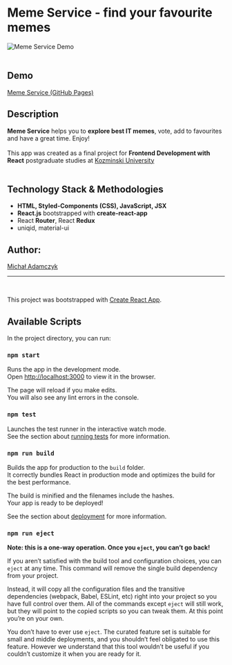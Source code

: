 # Meme Service - find your favourite memes

![Meme Service Demo](./src/database/images/memeServicePreview.gif)
<br>
<br>
## Demo
[Meme Service (GitHub Pages)](https://mikeadamczyk.github.io/meme-service/)

## Description

**Meme Service** helps you to **explore best IT memes**, vote, add to favourites and have a great time. Enjoy!
<br>
<br>
This app was created as a final project for **Frontend Development with React** postgraduate studies at [Kozminski University](https://www.kozminski.edu.pl/pl)
<br>
<br>
## Technology Stack & Methodologies
- **HTML, Styled-Components (CSS), JavaScript, JSX**
- **React.js** bootstrapped with **create-react-app**
- React **Router**, React **Redux**
- uniqid, material-ui

## Author:

[Michał Adamczyk](https://github.com/MikeAdamczyk)


---

<br>

This project was bootstrapped with [Create React App](https://github.com/facebook/create-react-app).

## Available Scripts

In the project directory, you can run:

### `npm start`

Runs the app in the development mode.\
Open [http://localhost:3000](http://localhost:3000) to view it in the browser.

The page will reload if you make edits.\
You will also see any lint errors in the console.

### `npm test`

Launches the test runner in the interactive watch mode.\
See the section about [running tests](https://facebook.github.io/create-react-app/docs/running-tests) for more information.

### `npm run build`

Builds the app for production to the `build` folder.\
It correctly bundles React in production mode and optimizes the build for the best performance.

The build is minified and the filenames include the hashes.\
Your app is ready to be deployed!

See the section about [deployment](https://facebook.github.io/create-react-app/docs/deployment) for more information.

### `npm run eject`

**Note: this is a one-way operation. Once you `eject`, you can’t go back!**

If you aren’t satisfied with the build tool and configuration choices, you can `eject` at any time. This command will remove the single build dependency from your project.

Instead, it will copy all the configuration files and the transitive dependencies (webpack, Babel, ESLint, etc) right into your project so you have full control over them. All of the commands except `eject` will still work, but they will point to the copied scripts so you can tweak them. At this point you’re on your own.

You don’t have to ever use `eject`. The curated feature set is suitable for small and middle deployments, and you shouldn’t feel obligated to use this feature. However we understand that this tool wouldn’t be useful if you couldn’t customize it when you are ready for it.